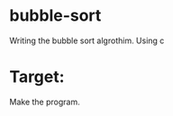 # bubble-sort
Writing the bubble sort algrothim. Using c

# Target:
Make the program. 
  
  
 
 
 
 
 
 
 
  
  
 
 
  
 
 
 
 
 
 
